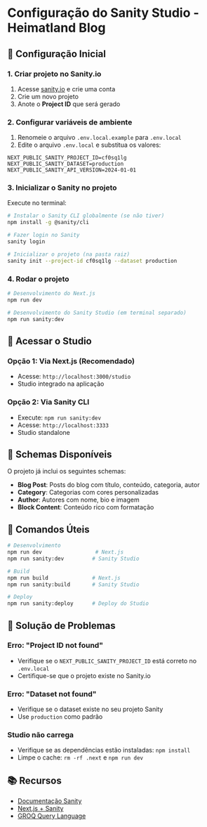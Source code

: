 # Configuração do Sanity Studio - Heimatland Blog

## 🚀 Configuração Inicial

### 1. Criar projeto no Sanity.io

1. Acesse [sanity.io](https://www.sanity.io/) e crie uma conta
2. Crie um novo projeto
3. Anote o **Project ID** que será gerado

### 2. Configurar variáveis de ambiente

1. Renomeie o arquivo `.env.local.example` para `.env.local`
2. Edite o arquivo `.env.local` e substitua os valores:

```env
NEXT_PUBLIC_SANITY_PROJECT_ID=cf0sq1lg
NEXT_PUBLIC_SANITY_DATASET=production
NEXT_PUBLIC_SANITY_API_VERSION=2024-01-01
```

### 3. Inicializar o Sanity no projeto

Execute no terminal:

```bash
# Instalar o Sanity CLI globalmente (se não tiver)
npm install -g @sanity/cli

# Fazer login no Sanity
sanity login

# Inicializar o projeto (na pasta raiz)
sanity init --project-id cf0sq1lg --dataset production
```

### 4. Rodar o projeto

```bash
# Desenvolvimento do Next.js
npm run dev

# Desenvolvimento do Sanity Studio (em terminal separado)
npm run sanity:dev
```

## 🎯 Acessar o Studio

### Opção 1: Via Next.js (Recomendado)
- Acesse: `http://localhost:3000/studio`
- Studio integrado na aplicação

### Opção 2: Via Sanity CLI
- Execute: `npm run sanity:dev`
- Acesse: `http://localhost:3333`
- Studio standalone

## 📝 Schemas Disponíveis

O projeto já inclui os seguintes schemas:

- **Blog Post**: Posts do blog com título, conteúdo, categoria, autor
- **Category**: Categorias com cores personalizadas  
- **Author**: Autores com nome, bio e imagem
- **Block Content**: Conteúdo rico com formatação

## 🔧 Comandos Úteis

```bash
# Desenvolvimento
npm run dev                 # Next.js
npm run sanity:dev         # Sanity Studio

# Build
npm run build              # Next.js
npm run sanity:build       # Sanity Studio

# Deploy
npm run sanity:deploy      # Deploy do Studio
```

## 🚨 Solução de Problemas

### Erro: "Project ID not found"
- Verifique se o `NEXT_PUBLIC_SANITY_PROJECT_ID` está correto no `.env.local`
- Certifique-se que o projeto existe no Sanity.io

### Erro: "Dataset not found"
- Verifique se o dataset existe no seu projeto Sanity
- Use `production` como padrão

### Studio não carrega
- Verifique se as dependências estão instaladas: `npm install`
- Limpe o cache: `rm -rf .next` e `npm run dev`

## 📚 Recursos

- [Documentação Sanity](https://www.sanity.io/docs)
- [Next.js + Sanity](https://www.sanity.io/guides/nextjs)
- [GROQ Query Language](https://www.sanity.io/docs/groq)
